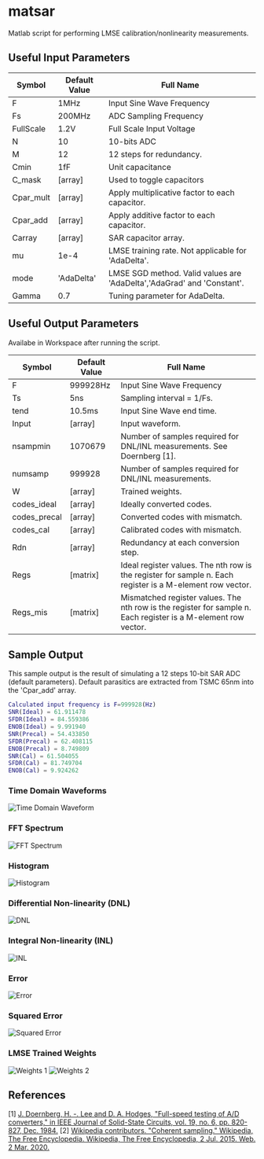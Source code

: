 # matsar
Matlab script for performing LMSE calibration/nonlinearity measurements.

## Useful Input Parameters

| Symbol    | Default Value  | Full Name                 |
|-----------|--------|---------------------------|
| F         | 1MHz   | Input Sine Wave Frequency |
| Fs        | 200MHz | ADC Sampling Frequency    |
| FullScale | 1.2V   | Full Scale Input Voltage  |
| N         | 10     | 10-bits ADC               |
| M         | 12     | 12 steps for redundancy.  |
| Cmin      | 1fF    | Unit capacitance		     |
| C_mask    | [array]| Used to toggle capacitors |
| Cpar_mult    | [array]| Apply multiplicative factor to each capacitor. |
| Cpar_add    | [array]| Apply additive factor to each capacitor. |
| Carray    | [array]| SAR capacitor array. |
| mu    | 1e-4 | LMSE training rate. Not applicable for 'AdaDelta'.|
| mode    | 'AdaDelta' | LMSE SGD method. Valid values are 'AdaDelta','AdaGrad' and 'Constant'.|
| Gamma    | 0.7 | Tuning parameter for AdaDelta. |

## Useful Output Parameters
Availabe in Workspace after running the script.

| Symbol    | Default Value  | Full Name                 |
|-----------|--------|---------------------------|
| F         | 999928Hz   | Input Sine Wave Frequency |
| Ts         | 5ns   | Sampling interval = 1/Fs. |
| tend         | 10.5ms   | Input Sine Wave end time. |
| Input         | [array]   | Input waveform. |
| nsampmin         | 1070679   | Number of samples required for DNL/INL measurements. See Doernberg [1]. |
| numsamp         | 999928   | Number of samples required for DNL/INL measurements. |
| W         | [array]   | Trained weights. |
| codes_ideal         | [array]   | Ideally converted codes. |
| codes_precal         | [array]   | Converted codes with mismatch. |
| codes_cal         | [array]   | Calibrated codes with mismatch. |
| Rdn         | [array]   | Redundancy at each conversion step. |
| Regs         | [matrix]   | Ideal register values. The nth row is the register for sample n. Each register is a M-element row vector.|
| Regs_mis         | [matrix]   | Mismatched register values. The nth row is the register for sample n. Each register is a M-element row vector.|

## Sample Output
This sample output is the result of simulating a 12 steps 10-bit SAR ADC (default parameters). Default parasitics are extracted from TSMC 65nm into the 'Cpar_add' array.

```matlab
Calculated input frequency is F=999928(Hz)
SNR(Ideal) = 61.911478
SFDR(Ideal) = 84.559386
ENOB(Ideal) = 9.991940
SNR(Precal) = 54.433850
SFDR(Precal) = 62.408115
ENOB(Precal) = 8.749809
SNR(Cal) = 61.504055
SFDR(Cal) = 81.749704
ENOB(Cal) = 9.924262
```
### Time Domain Waveforms
![Time Domain Waveform](./doc/images/wave.png)

### FFT Spectrum
![FFT Spectrum](./doc/images/spectrum.png)

### Histogram
![Histogram](./doc/images/histogram.png)

### Differential Non-linearity (DNL)
![DNL](./doc/images/dnl.png)

### Integral Non-linearity (INL)
![INL](./doc/images/inl.png)

### Error
![Error](./doc/images/error.png)

### Squared Error
![Squared Error](./doc/images/sqerror.png)

### LMSE Trained Weights
![Weights 1](./doc/images/weight1.png)
![Weights 2](./doc/images/weight2.png)

## References
[1] [J. Doernberg, H. -. Lee and D. A. Hodges, "Full-speed testing of A/D converters," in IEEE Journal of Solid-State Circuits, vol. 19, no. 6, pp. 820-827, Dec. 1984.](https://ieeexplore.ieee.org/abstract/document/1052232)
[2] [Wikipedia contributors. "Coherent sampling." Wikipedia, The Free Encyclopedia. Wikipedia, The Free Encyclopedia, 2 Jul. 2015. Web. 2 Mar. 2020.](https://en.wikipedia.org/wiki/Coherent_sampling)